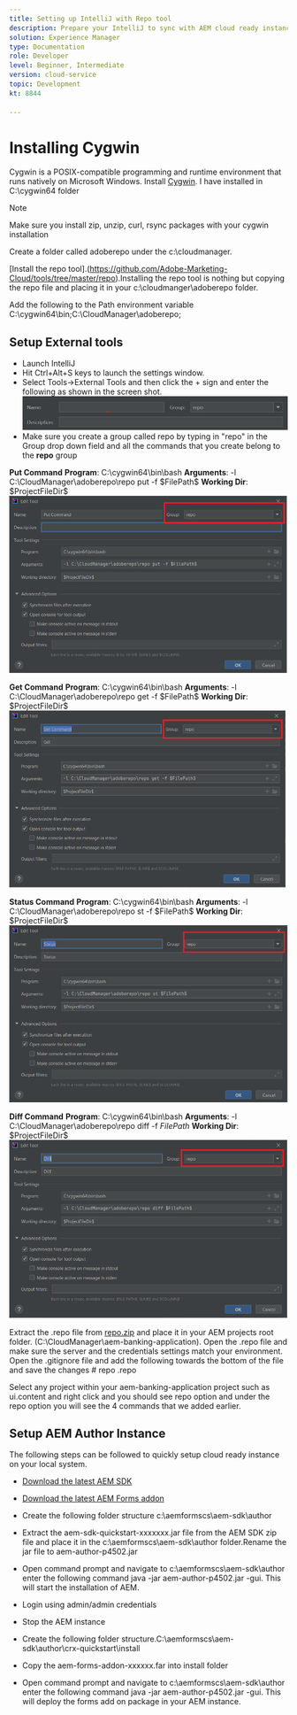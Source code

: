 ```yaml
---
title: Setting up IntelliJ with Repo tool
description: Prepare your IntelliJ to sync with AEM cloud ready instance
solution: Experience Manager
type: Documentation
role: Developer
level: Beginner, Intermediate
version: cloud-service
topic: Development
kt: 8844

---
```

# Installing Cygwin


Cygwin is a POSIX-compatible programming and runtime environment that runs natively on Microsoft Windows.
Install [Cygwin](https://www.cygwin.com/). I have installed in C:\cygwin64 folder
>[!NOTE]
> Make sure you install zip, unzip, curl, rsync packages with your cygwin installation

Create a folder called adoberepo under the c:\cloudmanager. 

[Install the repo tool].(https://github.com/Adobe-Marketing-Cloud/tools/tree/master/repo).Installing the repo tool is nothing but copying the repo file and placing it in your c:\cloudmanger\adoberepo folder.

Add the following to the Path environment variable C:\cygwin64\bin;C:\CloudManager\adoberepo;

## Setup External tools

* Launch IntelliJ
* Hit Ctrl+Alt+S keys to launch the settings window.
* Select Tools->External Tools and then click the + sign and enter the following as shown in the screen shot.
![rep](assets/repo.png)
* Make sure you create a group called repo by typing in "repo" in the Group drop down field and all the commands that you create belong to the **repo** group


**Put Command**
**Program**: C:\cygwin64\bin\bash
**Arguments**: -l C:\CloudManager\adoberepo\repo put -f \$FilePath\$
**Working Dir**: \$ProjectFileDir\$
![put-command](assets/put-command.png)

**Get Command**
**Program**: C:\cygwin64\bin\bash
**Arguments**: -l C:\CloudManager\adoberepo\repo get -f \$FilePath\$
**Working Dir**: \$ProjectFileDir\$
![get-command](assets/get-command.png)

**Status Command**
**Program**: C:\cygwin64\bin\bash
**Arguments**: -l C:\CloudManager\adoberepo\repo st -f \$FilePath\$
**Working Dir**: \$ProjectFileDir\$
![status-command](assets/status-command.png)

**Diff Command**
**Program**: C:\cygwin64\bin\bash
**Arguments**: -l C:\CloudManager\adoberepo\repo diff -f $FilePath$
**Working Dir**: \$ProjectFileDir\$
![diff-command](assets/diff-command.png)

Extract the .repo file from [repo.zip](assets/repo.zip) and place it in your AEM projects root folder. (C:\CloudManager\aem-banking-application). Open the .repo file and make sure the server and the credentials settings match your environment.
Open the .gitignore file and add the following towards the bottom of the file and save the changes
\# repo
.repo

Select any project within your aem-banking-application project such as ui.content and right click and you should see repo option and under the repo option you will see the 4 commands that we added earlier.

## Setup AEM Author Instance

The following steps can be followed to quickly setup cloud ready instance on your local system.
* [Download the latest AEM SDK](https://experience.adobe.com/#/downloads/content/software-distribution/en/aemcloud.html)

* [Download the latest AEM Forms addon](https://experience.adobe.com/#/downloads/content/software-distribution/en/aemcloud.html)

* Create the following folder structure
c:\aemformscs\aem-sdk\author

* Extract the aem-sdk-quickstart-xxxxxxx.jar file from the AEM SDK zip file and place it in the c:\aemformscs\aem-sdk\author folder.Rename the jar file to aem-author-p4502.jar

* Open command prompt and navigate to c:\aemformscs\aem-sdk\author
enter the following command java -jar aem-author-p4502.jar -gui. This will start the installation of AEM.
* Login using admin/admin credentials
* Stop the AEM instance
* Create the following folder structure.C:\aemformscs\aem-sdk\author\crx-quickstart\install
* Copy the aem-forms-addon-xxxxxx.far into install folder
* Open command prompt and navigate to c:\aemformscs\aem-sdk\author
enter the following command java -jar aem-author-p4502.jar -gui. This will deploy the forms add on package in your AEM instance.
















 


